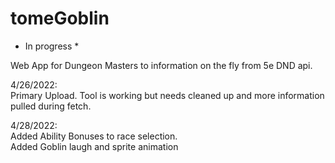 # tomeGoblin
* In progress * 

Web App for Dungeon Masters to information on the fly from 5e DND api.

4/26/2022: <br />
Primary Upload. Tool is working but needs cleaned up and more information pulled during fetch.

4/28/2022: <br />
Added Ability Bonuses to race selection. <br />
Added Goblin laugh and sprite animation
